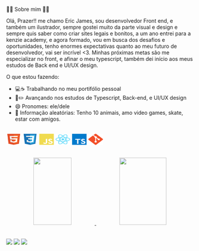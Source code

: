 👾👾 Sobre mim 👾👾

Olá, Prazer!! me chamo Eric James, sou desenvolvedor Front end, e também um ilustrador, sempre gostei muito da parte visual e design e sempre quis saber como criar sites legais e bonitos, a um ano entrei para a kenzie academy, e agora formado, vou em busca dos desafios e oportunidades, tenho enormes expectativas quanto ao meu futuro de desenvolvedor, vai ser incrível <3.
Minhas próximas metas são me especializar no front, e afinar o meu typescript, também dei início aos meus estudos de Back end e UI/UX design.

O que estou fazendo:

- 💻☕ Trabalhando no meu portifólio pessoal
- 📖✏️ Avançando nos estudos de Typescript, Back-end, e UI/UX design
- 😄 Pronomes: ele/dele
- 🌱 Informação aleatórias: Tenho 10 animais, amo video games, skate, estar com amigos.


<div style="display: inline_block"><br>
 <img align="center" alt="Eric-HTML" height="30" width="40" src="https://raw.githubusercontent.com/devicons/devicon/master/icons/html5/html5-original.svg">
  <img align="center" alt="Eric-CSS" height="30" width="40" src="https://raw.githubusercontent.com/devicons/devicon/master/icons/css3/css3-original.svg">
  <img align="center" alt="Eric-Js" height="30" width="40" src="https://raw.githubusercontent.com/devicons/devicon/master/icons/javascript/javascript-plain.svg">
  <img align="center" alt="Eric-React" height="30" width="40" src="https://raw.githubusercontent.com/devicons/devicon/master/icons/react/react-original.svg">
  <img align="center" alt="Eric-Ts" height="30" width="40" src="https://raw.githubusercontent.com/devicons/devicon/master/icons/typescript/typescript-plain.svg">
  <img align="center" alt="Eric-Git" height="30" width="40" src="https://raw.githubusercontent.com/devicons/devicon/master/icons/git/git-plain.svg">
  </br>
</div>
</br>
</br>
<div align="center">
  <a href="https://github.com/Ericjcf">
  <img height="180em" width="45%" src="https://github-readme-stats.vercel.app/api?username=Ericjcf&show_icons=true&theme=monokai&include_all_commits=true&count_private=true"/>
  <img height="180em" width="50%" src="https://github-readme-stats.vercel.app/api/top-langs/?username=Ericjcf&layout=compact&langs_count=7&theme=monokai"/>
</div></br>
<div> 
  </br>
  <a href="https://www.instagram.com/magikarpii/" target="_blank"><img src="https://img.shields.io/badge/-Instagram-%23E4405F?style=for-the-badge&logo=instagram&logoColor=white" target="_blank"></a> <a href = "mailto:ericjcf@gmail.com"><img src="https://img.shields.io/badge/-Gmail-%23333?style=for-the-badge&logo=gmail&logoColor=white" target="_blank"></a>
  <a href="https://www.linkedin.com/in/eric-james-front/" target="_blank"><img src="https://img.shields.io/badge/-LinkedIn-%230077B5?style=for-the-badge&logo=linkedin&logoColor=white" target="_blank"></a> 
</div>
